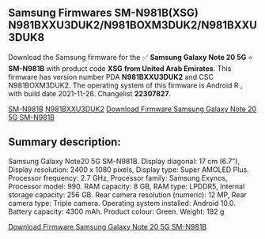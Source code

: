 <h2>Samsung Firmwares SM-N981B(XSG) N981BXXU3DUK2/N981BOXM3DUK2/N981BXXU3DUK8</h2>
Download the Samsung firmware for the ✅ <strong>Samsung Galaxy Note 20 5G </strong> ⭐ <strong>SM-N981B</strong> with product code <strong>XSG</strong> <strong> from United Arab Emirates</strong>. This firmware has version number PDA <strong>N981BXXU3DUK2</strong> and CSC N981BOXM3DUK2. The operating system of this firmware is Android R , with build date 2021-11-26. Changelist <strong>22307827</strong>.


[SM-N981B](https://samfirm.shop/samsung/model/SM-N981B)
[N981BXXU3DUK2](https://samfirm.shop/samsung/pda/N981BXXU3DUK2)
[Download Firmware Samsung Galaxy Note 20 5G SM-N981B](https://samfirm.shop/samsung/firmware/478410)
<h2>Summary description:</h2>
<p>Samsung Galaxy Note20 5G SM-N981B. Display diagonal: 17 cm (6.7"), Display resolution: 2400 x 1080 pixels, Display type: Super AMOLED Plus. Processor frequency: 2.7 GHz, Processor family: Samsung Exynos, Processor model: 990. RAM capacity: 8 GB, RAM type: LPDDR5, Internal storage capacity: 256 GB. Rear camera resolution (numeric): 12 MP, Rear camera type: Triple camera. Operating system installed: Android 10.0. Battery capacity: 4300 mAh. Product colour: Green. Weight: 192 g</p>


[Download Firmware Samsung Galaxy Note 20 5G SM-N981B](https://samfirm.shop/samsung/firmware/478410)

